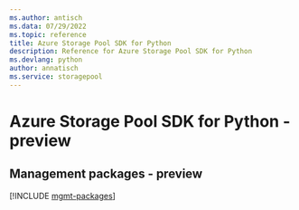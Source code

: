 ```yaml
---
ms.author: antisch
ms.data: 07/29/2022
ms.topic: reference
title: Azure Storage Pool SDK for Python
description: Reference for Azure Storage Pool SDK for Python
ms.devlang: python
author: annatisch
ms.service: storagepool
---
```

# Azure Storage Pool SDK for Python - preview

## Management packages - preview
[!INCLUDE [mgmt-packages](storage-pool-mgmt-index.md)]